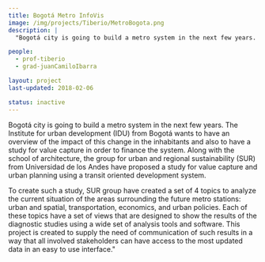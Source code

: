 ```yaml
---
title: Bogotá Metro InfoVis
image: /img/projects/Tiberio/MetroBogota.png
description: |
  "Bogotá city is going to build a metro system in the next few years. The Institute for urban development (IDU) from Bogotá wants to have an overview of the impact of this change in the inhabitants and also to have a study for value capture in order to finance the system. Along with the school of architecture, the group for urban and regional sustainability (SUR) from Universidad de los Andes have proposed a study for value capture and urban planning using a transit oriented development system.

people:
  - prof-tiberio
  - grad-juanCamiloIbarra

layout: project
last-updated: 2018-02-06

status: inactive
---
```

Bogotá city is going to build a metro system in the next few years. The Institute for urban development (IDU) from Bogotá wants to have an overview of the impact of this change in the inhabitants and also to have a study for value capture in order to finance the system. Along with the school of architecture, the group for urban and regional sustainability (SUR) from Universidad de los Andes have proposed a study for value capture and urban planning using a transit oriented development system.

To create such a study,  SUR group have created a set of 4 topics to analyze the current situation of the areas surrounding the future metro stations: urban and spatial, transportation, economics, and urban policies. Each of these topics have a set of views that are designed to show the results of the diagnostic studies using a wide set of analysis tools and software. This project is created to supply the need of communication of such results in a way that all involved stakeholders can have access to the most updated data in an easy to use interface."